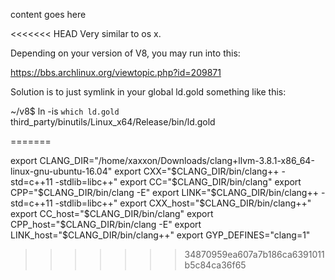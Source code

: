 content goes here


<<<<<<< HEAD
Very similar to os x.


Depending on your version of V8, you may run into this:

https://bbs.archlinux.org/viewtopic.php?id=209871

Solution is to just symlink in your global ld.gold something like this:

~/v8$ ln -is `which ld.gold`  third_party/binutils/Linux_x64/Release/bin/ld.gold 


=======

export CLANG_DIR="/home/xaxxon/Downloads/clang+llvm-3.8.1-x86_64-linux-gnu-ubuntu-16.04"
export CXX="$CLANG_DIR/bin/clang++ -std=c++11 -stdlib=libc++"
export CC="$CLANG_DIR/bin/clang"
export CPP="$CLANG_DIR/bin/clang -E"
export LINK="$CLANG_DIR/bin/clang++ -std=c++11 -stdlib=libc++"
export CXX_host="$CLANG_DIR/bin/clang++"
export CC_host="$CLANG_DIR/bin/clang"
export CPP_host="$CLANG_DIR/bin/clang -E"
export LINK_host="$CLANG_DIR/bin/clang++"
export GYP_DEFINES="clang=1"
				    
>>>>>>> 34870959ea607a7b186ca6391011b5c84ca36f65
